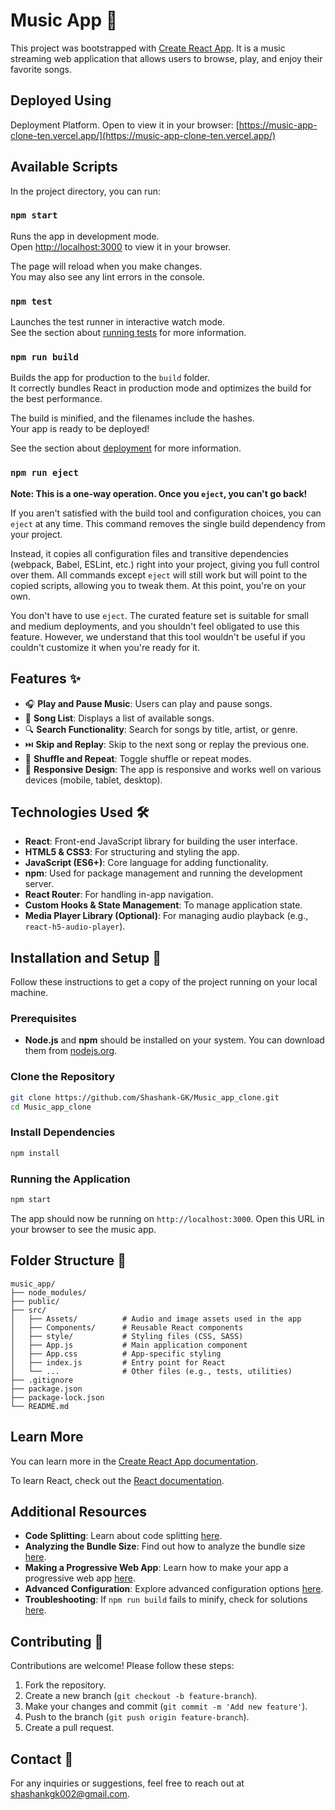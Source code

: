
# Music App 🎵

This project was bootstrapped with [Create React App](https://github.com/facebook/create-react-app). It is a music streaming web application that allows users to browse, play, and enjoy their favorite songs.

## Deployed Using
Deployment Platform.
Open to view it in your browser:
[https://music-app-clone-ten.vercel.app/](https://music-app-clone-ten.vercel.app/) 

## Available Scripts

In the project directory, you can run:

### `npm start`

Runs the app in development mode.  
Open [http://localhost:3000](http://localhost:3000) to view it in your browser.

The page will reload when you make changes.  
You may also see any lint errors in the console.

### `npm test`

Launches the test runner in interactive watch mode.  
See the section about [running tests](https://facebook.github.io/create-react-app/docs/running-tests) for more information.

### `npm run build`

Builds the app for production to the `build` folder.  
It correctly bundles React in production mode and optimizes the build for the best performance.

The build is minified, and the filenames include the hashes.  
Your app is ready to be deployed!

See the section about [deployment](https://facebook.github.io/create-react-app/docs/deployment) for more information.

### `npm run eject`

**Note: This is a one-way operation. Once you `eject`, you can't go back!**

If you aren't satisfied with the build tool and configuration choices, you can `eject` at any time. This command removes the single build dependency from your project.

Instead, it copies all configuration files and transitive dependencies (webpack, Babel, ESLint, etc.) right into your project, giving you full control over them. All commands except `eject` will still work but will point to the copied scripts, allowing you to tweak them. At this point, you're on your own.

You don't have to use `eject`. The curated feature set is suitable for small and medium deployments, and you shouldn't feel obligated to use this feature. However, we understand that this tool wouldn't be useful if you couldn't customize it when you're ready for it.

## Features ✨

- 🎧 **Play and Pause Music**: Users can play and pause songs.
- 📜 **Song List**: Displays a list of available songs.
- 🔍 **Search Functionality**: Search for songs by title, artist, or genre.
- ⏭️ **Skip and Replay**: Skip to the next song or replay the previous one.
- 🔄 **Shuffle and Repeat**: Toggle shuffle or repeat modes.
- 🎨 **Responsive Design**: The app is responsive and works well on various devices (mobile, tablet, desktop).

## Technologies Used 🛠️

- **React**: Front-end JavaScript library for building the user interface.
- **HTML5 & CSS3**: For structuring and styling the app.
- **JavaScript (ES6+)**: Core language for adding functionality.
- **npm**: Used for package management and running the development server.
- **React Router**: For handling in-app navigation.
- **Custom Hooks & State Management**: To manage application state.
- **Media Player Library (Optional)**: For managing audio playback (e.g., `react-h5-audio-player`).

## Installation and Setup 🚀

Follow these instructions to get a copy of the project running on your local machine.

### Prerequisites

- **Node.js** and **npm** should be installed on your system. You can download them from [nodejs.org](https://nodejs.org/).

### Clone the Repository

```bash
git clone https://github.com/Shashank-GK/Music_app_clone.git
cd Music_app_clone
```

### Install Dependencies

```bash
npm install
```

### Running the Application

```bash
npm start
```

The app should now be running on `http://localhost:3000`. Open this URL in your browser to see the music app.

## Folder Structure 📂

```
music_app/
├── node_modules/
├── public/
├── src/
│   ├── Assets/          # Audio and image assets used in the app
│   ├── Components/      # Reusable React components
│   ├── style/           # Styling files (CSS, SASS)
│   ├── App.js           # Main application component
│   ├── App.css          # App-specific styling
│   ├── index.js         # Entry point for React
│   └── ...              # Other files (e.g., tests, utilities)
├── .gitignore
├── package.json
├── package-lock.json
└── README.md
```

## Learn More

You can learn more in the [Create React App documentation](https://facebook.github.io/create-react-app/docs/getting-started).

To learn React, check out the [React documentation](https://reactjs.org/).

## Additional Resources

- **Code Splitting**: Learn about code splitting [here](https://facebook.github.io/create-react-app/docs/code-splitting).
- **Analyzing the Bundle Size**: Find out how to analyze the bundle size [here](https://facebook.github.io/create-react-app/docs/analyzing-the-bundle-size).
- **Making a Progressive Web App**: Learn how to make your app a progressive web app [here](https://facebook.github.io/create-react-app/docs/making-a-progressive-web-app).
- **Advanced Configuration**: Explore advanced configuration options [here](https://facebook.github.io/create-react-app/docs/advanced-configuration).
- **Troubleshooting**: If `npm run build` fails to minify, check for solutions [here](https://facebook.github.io/create-react-app/docs/troubleshooting#npm-run-build-fails-to-minify).

## Contributing 🤝

Contributions are welcome! Please follow these steps:

1. Fork the repository.
2. Create a new branch (`git checkout -b feature-branch`).
3. Make your changes and commit (`git commit -m 'Add new feature'`).
4. Push to the branch (`git push origin feature-branch`).
5. Create a pull request.

## Contact 📧

For any inquiries or suggestions, feel free to reach out at [shashankgk002@gmail.com](mailto:shashankgk002@gmail.com).
